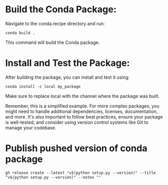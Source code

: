 
# Build the Conda Package:
    
Navigate to the conda.recipe directory and run:

    conda build .

This command will build the Conda package.

# Install and Test the Package:

After building the package, you can install and test it using:

    conda install -c local my_package

Make sure to replace local with the channel where the package was built.

Remember, this is a simplified example. For more complex packages, you might need to handle additional dependencies, licenses, documentation, and more. It's also important to follow best practices, ensure your package is well-tested, and consider using version control systems like Git to manage your codebase.

# Publish pushed version of conda package

    gh release create --latest "v$(python setup.py --version)" --title "v$(python setup.py --version)" --notes ""
